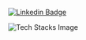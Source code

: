 
[![Linkedin Badge](https://img.shields.io/badge/-LinkedIn-0e76a8?style=flat-square&logo=Linkedin&logoColor=white)](https://www.linkedin.com/in/keval-zinzuvadiya-292944189/)


![Tech Stacks Image](https://media.tenor.com/ijFEgTs6FGoAAAAi/test-gadgets.gif)





